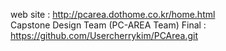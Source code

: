 web site : http://pcarea.dothome.co.kr/home.html<br>
Capstone Design Team (PC-AREA Team) Final : https://github.com/Usercherrykim/PCArea.git
